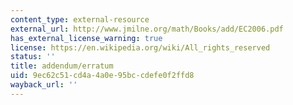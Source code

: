 ```yaml
---
content_type: external-resource
external_url: http://www.jmilne.org/math/Books/add/EC2006.pdf
has_external_license_warning: true
license: https://en.wikipedia.org/wiki/All_rights_reserved
status: ''
title: addendum/erratum
uid: 9ec62c51-cd4a-4a0e-95bc-cdefe0f2ffd8
wayback_url: ''
---
```

